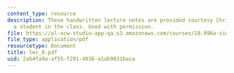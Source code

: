```yaml
---
content_type: resource
description: These handwritten lecture notes are provided courtesy Christina Goddard,
  a student in the class. Used with permission.
file: https://ol-ocw-studio-app-qa.s3.amazonaws.com/courses/18-996a-simplicity-theory-spring-2004/2ab4fa9aaf55f2914036a1ab9831baca_lec_8.pdf
file_type: application/pdf
resourcetype: Document
title: lec_8.pdf
uid: 2ab4fa9a-af55-f291-4036-a1ab9831baca
---
```

